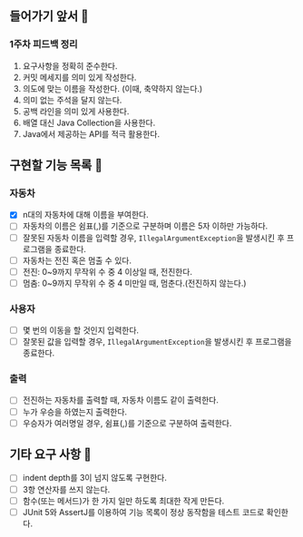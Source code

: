 ## 들어가기 앞서 🏃
### 1주차 피드백 정리
1. 요구사항을 정확히 준수한다.
2. 커밋 메세지를 의미 있게 작성한다.
3. 의도에 맞는 이름을 작성한다. (이때, 축약하지 않는다.)
4. 의미 없는 주석을 달지 않는다.
5. 공백 라인을 의미 있게 사용한다.
6. 배열 대신 Java Collection을 사용한다.
7. Java에서 제공하는 API를 적극 활용한다.

## 구현할 기능 목록 🚗
### 자동차
- [x] n대의 자동차에 대해 이름을 부여한다.
- [ ] 자동차의 이름은 쉼표(,)를 기준으로 구분하며 이름은 5자 이하만 가능하다.
- [ ] 잘못된 자동차 이름을 입력할 경우, `IllegalArgumentException`을 발생시킨 후 프로그램을 종료한다.
- [ ] 자동차는 전진 혹은 멈출 수 있다.
- [ ] 전진: 0~9까지 무작위 수 중 4 이상일 때, 전진한다.
- [ ] 멈춤: 0~9까지 무작위 수 중 4 미만일 때, 멈춘다.(전진하지 않는다.)

### 사용자
- [ ] 몇 번의 이동을 할 것인지 입력한다.
- [ ] 잘못된 값을 입력할 경우, `IllegalArgumentException`을 발생시킨 후 프로그램을 종료한다.

### 출력
- [ ] 전진하는 자동차를 출력할 때, 자동차 이름도 같이 출력한다. 
- [ ] 누가 우승을 하였는지 출력한다. 
- [ ] 우승자가 여러명일 경우, 쉼표(,)를 기준으로 구분하여 출력한다.

## 기타 요구 사항 👻
- [ ] indent depth를 3이 넘지 않도록 구현한다.
- [ ] 3항 연산자를 쓰지 않는다.
- [ ] 함수(또는 메서드)가 한 가지 일만 하도록 최대한 작게 만든다.
- [ ] JUnit 5와 AssertJ를 이용하여 기능 목록이 정상 동작함을 테스트 코드로 확인한다.
